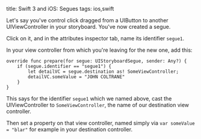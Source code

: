 title: Swift 3 and iOS: Segues
tags: ios,swift

Let's say you've control click dragged from a UIButton to another UIViewController in your storyboard. You've now created a segue.

Click on it, and in the attributes inspector tab, name its identifier `segue1`.

In your view controller from which you're leaving for the new one, add this:

    override func prepare(for segue: UIStoryboardSegue, sender: Any?) {
        if (segue.identifier == "segue1") {
            let detailVC = segue.destination as! SomeViewController;
            detailVC.someValue = "JOHN COLTRANE"
        }
    }

This says for the identifier `segue1` which we named above, cast the UIViewController to `SomeViewController`, the name of our destination view controller.

Then set a property on that view controller, named simply via `var someValue = "blar"` for example in your destination controller.
